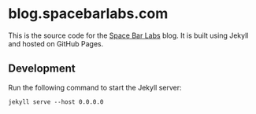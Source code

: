 # blog.spacebarlabs.com

This is the source code for the [Space Bar Labs](https://www.spacebarlabs.com/) blog. It is built using Jekyll and hosted on GitHub Pages.

## Development

Run the following command to start the Jekyll server:

```
jekyll serve --host 0.0.0.0
```
